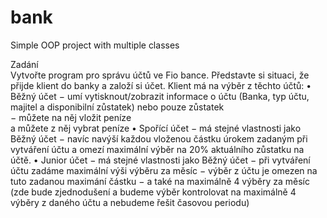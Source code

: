 # bank

Simple OOP project with multiple classes

Zadání  
Vytvořte program pro správu účtů ve Fio bance. Představte si situaci, že přijde klient do banky a
založí si účet. Klient má na výběr z těchto účtů:
    • Běžný účet
    − umí vytisknout/zobrazit informace o účtu (Banka, typ účtu, majitel a disponibilní
    zůstatek) nebo pouze zůstatek  
    − můžete na něj vložit peníze  
    a můžete z něj vybrat peníze
    • Spořící účet
    − má stejné vlastnosti jako Běžný účet
    − navíc navýší každou vloženou částku úrokem zadaným při vytváření účtu
    a omezí maximální výběr na 20% aktuálního zůstatku na účtě.
    • Junior účet
    − má stejné vlastnosti jako Běžný účet
    − při vytváření účtu zadáme maximální výši výběru za měsíc
    − výběr z účtu je omezen na tuto zadanou maximání částku
    − a také na maximálně 4 výběry za měsíc (zde bude zjednodušení a budeme výběr
    kontrolovat na maximálně 4 výběry z daného účtu a nebudeme řešit časovou
    periodu)
